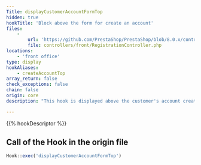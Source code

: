 ```yaml
---
Title: displayCustomerAccountFormTop
hidden: true
hookTitle: 'Block above the form for create an account'
files:
    -
        url: 'https://github.com/PrestaShop/PrestaShop/blob/8.0.x/controllers/front/RegistrationController.php'
        file: controllers/front/RegistrationController.php
locations:
    - 'front office'
type: display
hookAliases:
    - createAccountTop
array_return: false
check_exceptions: false
chain: false
origin: core
description: "This hook is displayed above the customer's account creation form"

---
```


{{% hookDescriptor %}}

## Call of the Hook in the origin file

```php
Hook::exec('displayCustomerAccountFormTop')
```
